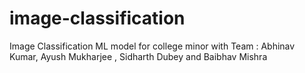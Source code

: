 # image-classification
Image Classification ML model for college minor with Team : Abhinav Kumar, Ayush Mukharjee , Sidharth Dubey and Baibhav Mishra
